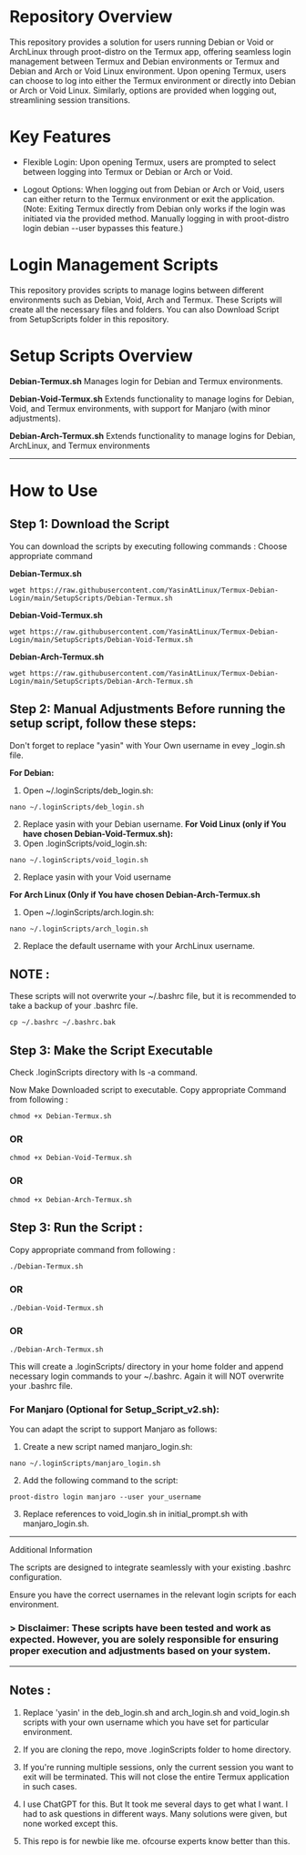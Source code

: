 # Repository Overview

This repository provides a solution for users running Debian or Void or ArchLinux through proot-distro on the Termux app, offering seamless login management between Termux and Debian environments or Termux and Debian and Arch or Void Linux environment. Upon opening Termux, users can choose to log into either the Termux environment or directly into Debian or Arch or Void Linux. Similarly, options are provided when logging out, streamlining session transitions.

# Key Features

- Flexible Login: Upon opening Termux, users are prompted to select between logging into Termux or Debian or Arch or Void. 

- Logout Options: When logging out from Debian or Arch or Void, users can either return to the Termux environment or exit the application. (Note: Exiting Termux directly from Debian only works if the login was initiated via the provided method. Manually logging in with proot-distro login debian --user <your-username> bypasses this feature.)

# Login Management Scripts

This repository provides scripts to manage logins between different environments such as Debian, Void, Arch and Termux. These Scripts will create all the necessary files and folders. You can also Download Script from SetupScripts folder in this repository.

# Setup Scripts Overview

**Debian-Termux.sh**
Manages login for Debian and Termux environments.

**Debian-Void-Termux.sh**
Extends functionality to manage logins for Debian, Void, and Termux environments, with support for Manjaro (with minor adjustments).

**Debian-Arch-Termux.sh**
Extends functionality to manage logins for Debian,
 ArchLinux, and Termux environments

---

# How to Use

## Step 1: Download the Script

You can download the scripts by executing following commands :
Choose appropriate command

**Debian-Termux.sh**

```
wget https://raw.githubusercontent.com/YasinAtLinux/Termux-Debian-Login/main/SetupScripts/Debian-Termux.sh
```

**Debian-Void-Termux.sh**

```
wget https://raw.githubusercontent.com/YasinAtLinux/Termux-Debian-Login/main/SetupScripts/Debian-Void-Termux.sh
```

**Debian-Arch-Termux.sh**

```
wget https://raw.githubusercontent.com/YasinAtLinux/Termux-Debian-Login/main/SetupScripts/Debian-Arch-Termux.sh
```
## Step 2: Manual Adjustments                                                                       Before running the setup script, follow these steps:

Don't forget to replace "yasin" with Your Own username in evey _login.sh file. 

**For Debian:**

1. Open ~/.loginScripts/deb_login.sh:

```
nano ~/.loginScripts/deb_login.sh
```                                               
2. Replace yasin with your Debian username.                                                                                                           **For Void Linux (only if You have chosen Debian-Void-Termux.sh):**  
1. Open .loginScripts/void_login.sh:

```
nano ~/.loginScripts/void_login.sh
```
2. Replace yasin with your Void username

**For Arch Linux (Only if You have chosen Debian-Arch-Termux.sh**
1. Open ~/.loginScripts/arch.login.sh:

```
nano ~/.loginScripts/arch_login.sh
```
                                                 
2. Replace the default username with your ArchLinux username.

## NOTE : 
These scripts will not overwrite your ~/.bashrc file, but it is recommended to take a backup of your .bashrc file.

```
cp ~/.bashrc ~/.bashrc.bak
```

## Step 3: Make the Script Executable
Check .loginScripts directory with ls -a command.

Now Make Downloaded script to executable. Copy appropriate Command from following :

```
chmod +x Debian-Termux.sh
```
### OR

```
chmod +x Debian-Void-Termux.sh
```
### OR

```
chmod +x Debian-Arch-Termux.sh
```

## Step 3: Run the Script :
Copy appropriate command from following :

```
./Debian-Termux.sh
```
### OR

```
./Debian-Void-Termux.sh
```
### OR

```
./Debian-Arch-Termux.sh
```

This will create a .loginScripts/ directory in your home folder and append necessary login commands to your ~/.bashrc. Again it will NOT overwrite your .bashrc file. 

### For Manjaro (Optional for Setup_Script_v2.sh):

You can adapt the script to support Manjaro as follows:

1. Create a new script named manjaro_login.sh:

```
nano ~/.loginScripts/manjaro_login.sh
```

2. Add the following command to the script:
```
proot-distro login manjaro --user your_username
```

3. Replace references to void_login.sh in initial_prompt.sh with manjaro_login.sh.


---

Additional Information

The scripts are designed to integrate seamlessly with your existing .bashrc configuration.

Ensure you have the correct usernames in the relevant login scripts for each environment.


### > Disclaimer: These scripts have been tested and work as expected. However, you are solely responsible for ensuring proper execution and adjustments based on your system.

___

## Notes :

1. Replace 'yasin' in the deb_login.sh and arch_login.sh and void_login.sh scripts with your own username which you have set for particular environment.

2. If you are cloning the repo, move .loginScripts folder to home directory.

3. If you're running multiple sessions, only the current session you want to exit will be terminated. This will not close the entire Termux application in such cases.

4. I use ChatGPT for this. But It took me several days to get what I want. I had to ask questions in different ways. Many solutions were given, but none worked except this.

5. This repo is for newbie like me. ofcourse experts know better than this.
